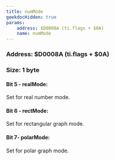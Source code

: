 ```yaml
---
title: numMode
geekdocHidden: true
params:
    address: $D0008A (ti.flags + $0A)
    name: numMode
---
```


### Address: $D0008A (ti.flags + $0A)

### Size: 1 byte

#### Bit 5 - realMode:
Set for real number mode.

#### Bit 6 - rectMode:
Set for rectangular graph mode.

#### Bit 7- polarMode:
Set for polar graph mode.
